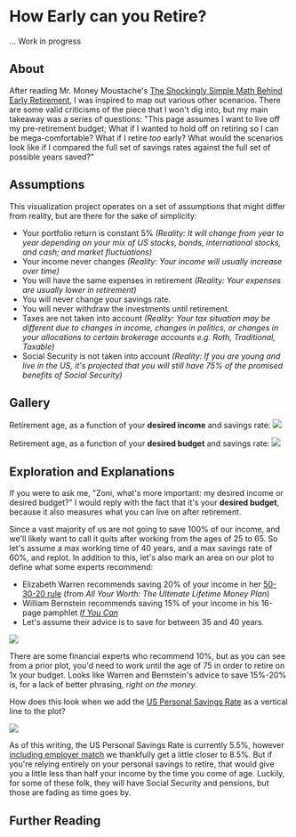 # How Early can you Retire?

... Work in progress

## About

After reading Mr. Money Moustache's [The Shockingly Simple Math Behind Early Retirement](http://www.mrmoneymustache.com/2012/01/13/the-shockingly-simple-math-behind-early-retirement/), I was inspired to map out various other scenarios. There are some valid criticisms of the piece that I won't dig into, but my main takeaway was a series of questions: "This page assumes I want to live off my pre-retirement budget; What if I wanted to hold off on retiring so I can be mega-comfortable? What if I retire *too* early? What would the scenarios look like if I compared the full set of savings rates against the full set of possible years saved?"

## Assumptions

This visualization project operates on a set of assumptions that might differ from reality, but are there for the sake of simplicity:

* Your portfolio return is constant 5% *(Reality: It will change from year to year depending on your mix of US stocks, bonds, international stocks, and cash; and market fluctuations)*
* Your income never changes *(Reality: Your income will usually increase over time)*
* You will have the same expenses in retirement *(Reality: Your expenses are usually lower in retirement)*
* You will never change your savings rate.
* You will never withdraw the investments until retirement.
* Taxes are not taken into account *(Reality: Your tax situation may be different due to changes in income, changes in politics, or changes in your allocations to certain brokerage accounts e.g. Roth, Traditional, Taxable)*
* Social Security is not taken into account *(Reality: If you are young and live in the US, it's projected that you will still have 75% of the promised benefits of Social Security)*

## Gallery

Retirement age, as a function of your **desired income** and savings rate:
![](https://raw.githubusercontent.com/zonination/retirement/master/income.png)

Retirement age, as a function of your **desired budget** and savings rate:
![](https://raw.githubusercontent.com/zonination/retirement/master/budget.png)

## Exploration and Explanations

If you were to ask me, "Zoni, what's more important: my desired income or desired budget?" I would reply with the fact that it's your **desired budget**, because it also measures what you can live on after retirement.

Since a vast majority of us are not going to save 100% of our income, and we'll likely want to call it quits after working from the ages of 25 to 65. So let's assume a max working time of 40 years, and a max savings rate of 60%, and replot. In addition to this, let's also mark an area on our plot to define what some experts recommend:

* Elizabeth Warren recommends saving 20% of your income in her [50-30-20 rule](https://www.gobankingrates.com/personal-finance/senator-elizabeth-warren-50-30-20-budget-rule-save-pay-off-debt/) (from *All Your Worth: The Ultimate Lifetime Money Plan*)
* William Bernstein recommends saving 15% of your income in his 16-page pamphlet *[If You Can](https://www.etf.com/docs/IfYouCan.pdf)*
* Let's assume their advice is to save for between 35 and 40 years.

![](https://raw.githubusercontent.com/zonination/retirement/master/altplots/budget-1.png)

There are some financial experts who recommend 10%, but as you can see from a prior plot, you'd need to work until the age of 75 in order to retire on 1x your budget. Looks like Warren and Bernstein's advice to save 15%-20% is, for a lack of better phrasing, *right on the money*.

How does this look when we add the [US Personal Savings Rate](http://www.tradingeconomics.com/united-states/personal-savings) as a vertical line to the plot?

![](https://raw.githubusercontent.com/zonination/retirement/master/altplots/budget-2.png)

As of this writing, the US Personal Savings Rate is currently 5.5%, however [including employer match](http://www.fool.com/investing/2016/10/03/heres-the-average-americans-savings-rate.aspx) we thankfully get a little closer to 8.5%. But if you're relying entirely on your personal savings to retire, that would give you a little less than half your income by the time you come of age. Luckily, for some of these folk, they will have Social Security and pensions, but those are fading as time goes by.

## Further Reading
